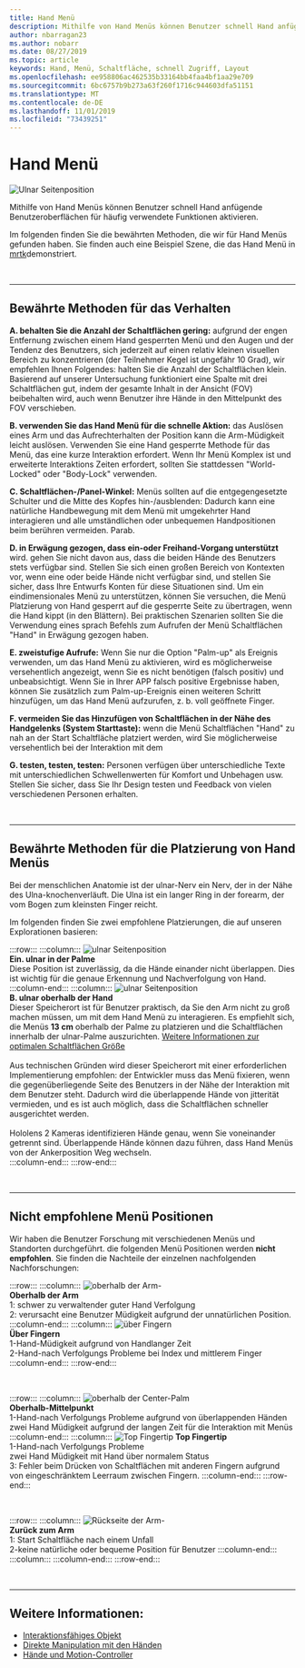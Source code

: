 ```yaml
---
title: Hand Menü
description: Mithilfe von Hand Menüs können Benutzer schnell Hand anfügende Benutzeroberflächen für häufig verwendete Funktionen aktivieren. Dies sind unsere bewährten Methoden und Empfehlungen für Hand-Menüs.
author: nbarragan23
ms.author: nobarr
ms.date: 08/27/2019
ms.topic: article
keywords: Hand, Menü, Schaltfläche, schnell Zugriff, Layout
ms.openlocfilehash: ee958806ac462535b33164bb4faa4bf1aa29e709
ms.sourcegitcommit: 6bc6757b9b273a63f260f1716c944603dfa51151
ms.translationtype: MT
ms.contentlocale: de-DE
ms.lasthandoff: 11/01/2019
ms.locfileid: "73439251"
---
```

# <a name="hand-menu"></a>Hand Menü

![Ulnar Seitenposition](images/MRTK_UX_HandMenu.png)

Mithilfe von Hand Menüs können Benutzer schnell Hand anfügende Benutzeroberflächen für häufig verwendete Funktionen aktivieren. 

Im folgenden finden Sie die bewährten Methoden, die wir für Hand Menüs gefunden haben. Sie finden auch eine Beispiel Szene, die das Hand Menü in [mrtk](https://github.com/microsoft/MixedRealityToolkit-Unity/blob/mrtk_release/Documentation/README_Solver.md#hand-menu-with-handconstraint-and-handconstraintpalmup)demonstriert.

<br>

---

## <a name="behavior-best-practices"></a>Bewährte Methoden für das Verhalten
**A. behalten Sie die Anzahl der Schaltflächen gering:** aufgrund der engen Entfernung zwischen einem Hand gesperrten Menü und den Augen und der Tendenz des Benutzers, sich jederzeit auf einen relativ kleinen visuellen Bereich zu konzentrieren (der Teilnehmer Kegel ist ungefähr 10 Grad), wir empfehlen Ihnen Folgendes: halten Sie die Anzahl der Schaltflächen klein. Basierend auf unserer Untersuchung funktioniert eine Spalte mit drei Schaltflächen gut, indem der gesamte Inhalt in der Ansicht (FOV) beibehalten wird, auch wenn Benutzer ihre Hände in den Mittelpunkt des FOV verschieben. 

**B. verwenden Sie das Hand Menü für die schnelle Aktion:** das Auslösen eines Arm und das Aufrechterhalten der Position kann die Arm-Müdigkeit leicht auslösen. Verwenden Sie eine Hand gesperrte Methode für das Menü, das eine kurze Interaktion erfordert. Wenn Ihr Menü Komplex ist und erweiterte Interaktions Zeiten erfordert, sollten Sie stattdessen "World-Locked" oder "Body-Lock" verwenden. 

**C. Schaltflächen-/Panel-Winkel:** Menüs sollten auf die entgegengesetzte Schulter und die Mitte des Kopfes hin-/ausblenden: Dadurch kann eine natürliche Handbewegung mit dem Menü mit umgekehrter Hand interagieren und alle umständlichen oder unbequemen Handpositionen beim berühren vermeiden. Parab. 

**D. in Erwägung gezogen, dass ein-oder Freihand-Vorgang unterstützt** wird. gehen Sie nicht davon aus, dass die beiden Hände des Benutzers stets verfügbar sind. Stellen Sie sich einen großen Bereich von Kontexten vor, wenn eine oder beide Hände nicht verfügbar sind, und stellen Sie sicher, dass Ihre Entwurfs Konten für diese Situationen sind. Um ein eindimensionales Menü zu unterstützen, können Sie versuchen, die Menü Platzierung von Hand gesperrt auf die gesperrte Seite zu übertragen, wenn die Hand kippt (in den Blättern). Bei praktischen Szenarien sollten Sie die Verwendung eines sprach Befehls zum Aufrufen der Menü Schaltflächen "Hand" in Erwägung gezogen haben.

**E. zweistufige Aufrufe:** Wenn Sie nur die Option "Palm-up" als Ereignis verwenden, um das Hand Menü zu aktivieren, wird es möglicherweise versehentlich angezeigt, wenn Sie es nicht benötigen (falsch positiv) und unbeabsichtigt. Wenn Sie in Ihrer APP falsch positive Ergebnisse haben, können Sie zusätzlich zum Palm-up-Ereignis einen weiteren Schritt hinzufügen, um das Hand Menü aufzurufen, z. b. voll geöffnete Finger.

**F. vermeiden Sie das Hinzufügen von Schaltflächen in der Nähe des Handgelenks (System Starttaste):** wenn die Menü Schaltflächen "Hand" zu nah an der Start Schaltfläche platziert werden, wird Sie möglicherweise versehentlich bei der Interaktion mit dem

**G. testen, testen, testen:** Personen verfügen über unterschiedliche Texte mit unterschiedlichen Schwellenwerten für Komfort und Unbehagen usw. Stellen Sie sicher, dass Sie Ihr Design testen und Feedback von vielen verschiedenen Personen erhalten.

<br>

---

## <a name="hand-menu-placement-best-practices"></a>Bewährte Methoden für die Platzierung von Hand Menüs

Bei der menschlichen Anatomie ist der ulnar-Nerv ein Nerv, der in der Nähe des Ulna-knochenverläuft. Die Ulna ist ein langer Ring in der forearm, der vom Bogen zum kleinsten Finger reicht.

Im folgenden finden Sie zwei empfohlene Platzierungen, die auf unseren Explorationen basieren:


:::row:::
    :::column:::
        ![ulnar Seitenposition](images/UlnarSideHandMenu.gif)<br>
        **Ein. ulnar in der Palme**<br>
        Diese Position ist zuverlässig, da die Hände einander nicht überlappen. Dies ist wichtig für die genaue Erkennung und Nachverfolgung von Hand.
    :::column-end:::
    :::column:::
        ![ulnar Seitenposition](images/UlnarAboveHandMenu.gif)<br>
        **B. ulnar oberhalb der Hand**<br>
        Dieser Speicherort ist für Benutzer praktisch, da Sie den Arm nicht zu groß machen müssen, um mit dem Hand Menü zu interagieren. Es empfiehlt sich, die Menüs **13 cm** oberhalb der Palme zu platzieren und die Schaltflächen innerhalb der ulnar-Palme auszurichten. [Weitere Informationen zur optimalen Schaltflächen Größe](interactable-object.md)<br>
        <br>
        Aus technischen Gründen wird dieser Speicherort mit einer erforderlichen Implementierung empfohlen: der Entwickler muss das Menü fixieren, wenn die gegenüberliegende Seite des Benutzers in der Nähe der Interaktion mit dem Benutzer steht. Dadurch wird die überlappende Hände von jitterität vermieden, und es ist auch möglich, dass die Schaltflächen schneller ausgerichtet werden.<br>
        <br>
        Hololens 2 Kameras identifizieren Hände genau, wenn Sie voneinander getrennt sind. Überlappende Hände können dazu führen, dass Hand Menüs von der Ankerposition Weg wechseln.<br>
    :::column-end:::
:::row-end:::



<br>

---

## <a name="menu-positions-that-are-not-recommended"></a>Nicht empfohlene Menü Positionen
Wir haben die Benutzer Forschung mit verschiedenen Menüs und Standorten durchgeführt. die folgenden Menü Positionen werden **nicht empfohlen**. Sie finden die Nachteile der einzelnen nachfolgenden Nachforschungen:


:::row:::
    :::column:::
        ![oberhalb der Arm-](images/AboveArm.gif)<br>
        **Oberhalb der Arm**<br>
        1: schwer zu verwaltender guter Hand Verfolgung<br>
        2: verursacht eine Benutzer Müdigkeit aufgrund der unnatürlichen Position.
    :::column-end:::
    :::column:::
        ![über Fingern](images/AboveFingers.gif)<br>
        **Über Fingern**<br>
        1-Hand-Müdigkeit aufgrund von Handlanger Zeit<br>
        2-Hand-nach Verfolgungs Probleme bei Index und mittlerem Finger
    :::column-end:::
:::row-end:::

<br>

:::row:::
    :::column:::
        ![oberhalb der Center-Palm](images/handCenter.gif)<br>
        **Oberhalb-Mittelpunkt**<br>
        1-Hand-nach Verfolgungs Probleme aufgrund von überlappenden Händen<br>
        zwei Hand Müdigkeit aufgrund der langen Zeit für die Interaktion mit Menüs
    :::column-end:::
    :::column:::
        ![Top Fingertip](images/TopFingerTip.gif) **Top Fingertip**<br>
        1-Hand-nach Verfolgungs Probleme<br>
        zwei Hand Müdigkeit mit Hand über normalem Status<br>
        3: Fehler beim Drücken von Schaltflächen mit anderen Fingern aufgrund von eingeschränktem Leerraum zwischen Fingern.
    :::column-end:::
:::row-end:::

<br>

:::row:::
    :::column:::
        ![Rückseite der Arm-](images/BackOfTheArm.gif)<br>
        **Zurück zum Arm**<br>
        1: Start Schaltfläche nach einem Unfall<br>
        2-keine natürliche oder bequeme Position für Benutzer
    :::column-end:::
    :::column:::
    :::column-end:::
:::row-end:::

<br>

---


## <a name="see-also"></a>Weitere Informationen:

* [Interaktionsfähiges Objekt](interactable-object.md)
* [Direkte Manipulation mit den Händen](direct-manipulation.md)
* [Hände und Motion-Controller](hands-and-tools.md)
